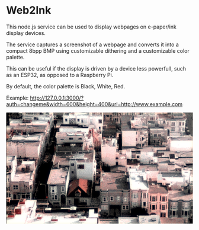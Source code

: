 # Web2Ink

This node.js service can be used to display webpages on e-paper/ink display devices.

The service captures a screenshot of a webpage and converts it into a compact 8bpp BMP using customizable dithering and a customizable color palette.

This can be useful if the display is driven by a device less powerfull, such as an ESP32, as opposed to a Raspberry Pi.

By default, the color palette is Black, White, Red.

Example:
http://127.0.0.1:3000/?auth=changeme&width=600&height=400&url=http://www.example.com


<img src="screen.png">
